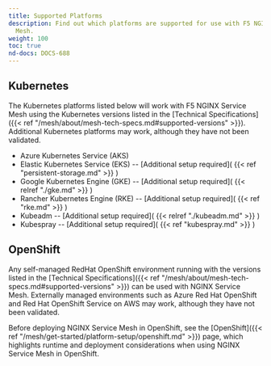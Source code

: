```yaml
---
title: Supported Platforms
description: Find out which platforms are supported for use with F5 NGINX Service
  Mesh.
weight: 100
toc: true
nd-docs: DOCS-688
---
```


## Kubernetes

The Kubernetes platforms listed below will work with F5 NGINX Service Mesh using the Kubernetes versions listed in the [Technical Specifications]({{< ref "/mesh/about/mesh-tech-specs.md#supported-versions" >}}). Additional Kubernetes platforms may work, although they have not been validated.

- Azure Kubernetes Service (AKS)
- Elastic Kubernetes Service (EKS) -- [Additional setup required]( {{< ref "persistent-storage.md" >}} )
- Google Kubernetes Engine (GKE) -- [Additional setup required]( {{< relref "./gke.md" >}} )
- Rancher Kubernetes Engine (RKE) -- [Additional setup required]( {{< ref "rke.md" >}} )
- Kubeadm -- [Additional setup required]( {{< relref "./kubeadm.md" >}} )
- Kubespray -- [Additional setup required]( {{< ref "kubespray.md" >}} )

## OpenShift

Any self-managed RedHat OpenShift environment running with the versions listed in the [Technical Specifications]({{< ref "/mesh/about/mesh-tech-specs.md#supported-versions" >}}) can be used with NGINX Service Mesh. Externally managed environments such as Azure Red Hat OpenShift and Red Hat OpenShift Service on AWS may work, although they have not been validated.

Before deploying NGINX Service Mesh in OpenShift, see the [OpenShift]({{< ref "/mesh/get-started/platform-setup/openshift.md" >}}) page, which highlights runtime and deployment considerations when using NGINX Service Mesh in OpenShift.
